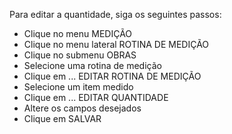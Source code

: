 Para editar a quantidade, siga os seguintes passos:

* Clique no menu MEDIÇÃO
* Clique no menu lateral ROTINA DE MEDIÇÃO
* Clique no submenu OBRAS
* Selecione uma rotina de medição
* Clique em ... EDITAR ROTINA DE MEDIÇÃO
* Selecione um item medido
* Clique em ... EDITAR QUANTIDADE
* Altere os campos desejados
* Clique em SALVAR